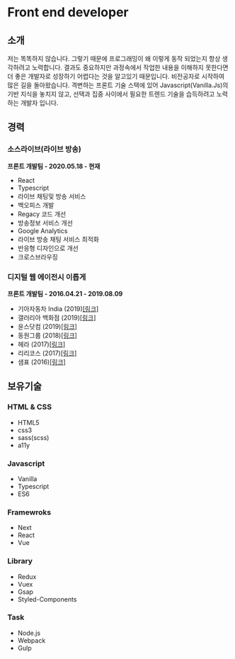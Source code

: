 # Front end developer

## 소개

저는 똑똑하지 않습니다. 그렇기 때문에 프로그래밍이 왜 이렇게 동작 되었는지 항상 생각하려고 노력합니다. 결과도 중요하지만 과정속에서 작업한 내용을 이해하지 못한다면 더 좋은 개발자로 성장하기 어렵다는 것을 알고있기 때문입니다. 비전공자로 시작하여 많은 길을 돌아왔습니다. 격변하는 프론트 기술 스택에 있어 Javascript\(Vanilla.Js\)의 기반 지식을 놓치지 않고, 선택과 집중 사이에서 필요한 트렌드 기술을 습득하려고 노력하는 개발자 입니다.

## 경력

### 소스라이브\(라이브 방송\)

**프론트 개발팀 - 2020.05.18 - 현재**

* React
* Typescript
* 라이브 채팅및 방송 서비스
* 백오피스 개발
* Regacy 코드 개선
* 방송정보 서비스 개선
* Google Analytics
* 라이브 방송 채팅 서비스 최적화
* 반응형 디자인으로 개선
* 크로스브라우징

### 디지털 웹 에이전시 이롭게

**프론트 개발팀 - 2016.04.21 - 2019.08.09**

* 기아자동차 India \(2019\)[\[링크\]](https://www.kia.com/in/home.html)
* 갤러리아 백화점 \(2019\)[\[링크\]](https://dept.galleria.co.kr/)
* 윤스닷컴 \(2019\)[\[링크\]](https://www.yoons.com/)
* 동원그룹 \(2018\)[\[링크\]](https://www.dongwon.com/)
* 헤라 \(2017\)[\[링크\]](https://www.hera.com/kr/ko/index.html)
* 리리코스 \(2017\)[\[링크\]](https://www.lirikos.com/kr/ko/)
* 샘표 \(2016\)[\[링크\]](https://www.sempio.com/)

## 보유기술

### HTML & CSS

* HTML5
* css3
* sass\(scss\)
* a11y

### Javascript

* Vanilla
* Typescript
* ES6

### Framewroks

* Next
* React
* Vue

### Library

* Redux
* Vuex
* Gsap
* Styled-Components

### Task

* Node.js
* Webpack
* Gulp

